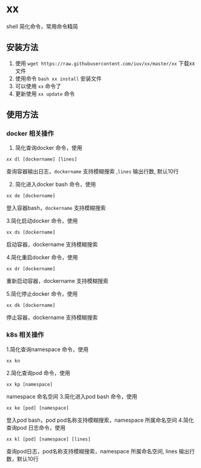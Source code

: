 # xx
shell 简化命令，常用命令精简
## 安装方法
1. 使用 `wget https://raw.githubusercontent.com/iuv/xx/master/xx` 下载xx文件
2. 使用命令 `bash xx install` 安装文件
3. 可以使用 `xx` 命令了
4. 更新使用 `xx update` 命令

## 使用方法
### docker 相关操作
1. 简化查询docker 命令，使用  
```shell
xx dl [dockername] [lines]
```
查询容器输出日志，`dockername` 支持模糊搜索 ,`lines` 输出行数, 默认10行

2. 简化进入docker bash 命令，使用  
```shell
xx de [dockername]
```
登入容器bash，`dockername` 支持模糊搜索

3.简化启动docker 命令，使用
```shell
xx ds [dockername]
```
启动容器，dockername 支持模糊搜索

4.简化重启docker 命令，使用
```shell
xx dr [dockername]
```
重新启动容器，dockername 支持模糊搜索

5.简化停止docker 命令，使用
```shell
xx dk [dockername]
```
停止容器，dockername 支持模糊搜索

### k8s 相关操作
1.简化查询namespace 命令，使用
```shell
xx kn
```
2.简化查询pod 命令，使用
```shell
xx kp [namespace]
```
namespace 命名空间
3.简化进入pod bash 命令，使用
```shell
xx ke [pod] [namespace]
```
登入pod bash，pod pod名称支持模糊搜索，namespace 所属命名空间
4.简化查询pod 日志命令，使用
```shell
xx kl [pod] [namespace] [lines]
```
查询pod日志，pod名称支持模糊搜索，namespace 所属命名空间, lines 输出行数，默认10行

